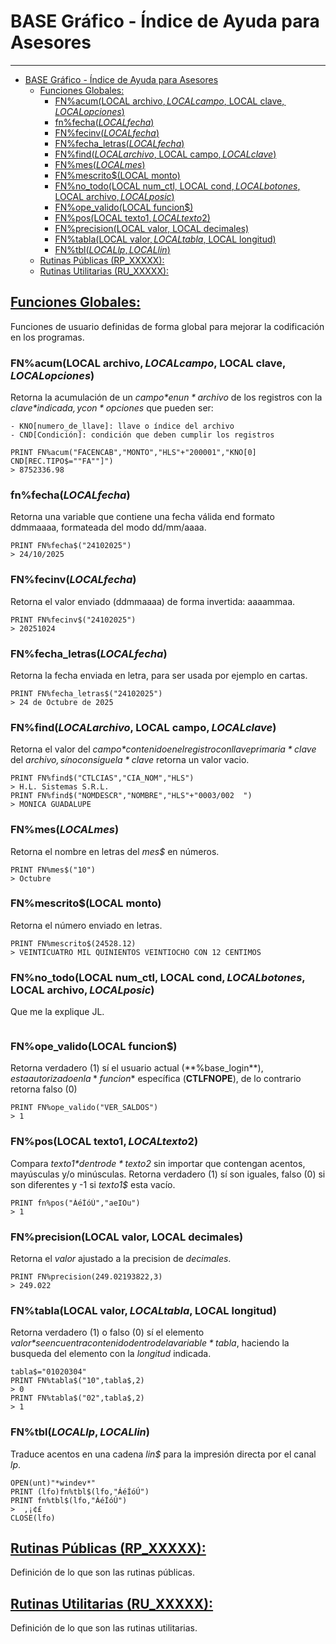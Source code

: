 # BASE Gráfico - Índice de Ayuda para Asesores
---
- [BASE Gráfico - Índice de Ayuda para Asesores](#base-gráfico---índice-de-ayuda-para-asesores)
  - [Funciones Globales:](#funciones-globales)
    - [FN%acum(LOCAL archivo$, LOCAL campo$, LOCAL clave$, LOCAL opciones$)](#fnacumlocal-archivo-local-campo-local-clave-local-opciones)
    - [fn%fecha$(LOCAL fecha$)](#fnfechalocal-fecha)
    - [FN%fecinv$(LOCAL fecha$)](#fnfecinvlocal-fecha)
    - [FN%fecha\_letras$(LOCAL fecha$)](#fnfecha_letraslocal-fecha)
    - [FN%find$(LOCAL archivo$, LOCAL campo$, LOCAL clave$)](#fnfindlocal-archivo-local-campo-local-clave)
    - [FN%mes$(LOCAL mes$)](#fnmeslocal-mes)
    - [FN%mescrito$(LOCAL monto)](#fnmescritolocal-monto)
    - [FN%no\_todo(LOCAL num\_ctl, LOCAL cond$, LOCAL botones$, LOCAL archivo$, LOCAL posic$)](#fnno_todolocal-num_ctl-local-cond-local-botones-local-archivo-local-posic)
    - [FN%ope\_valido(LOCAL funcion$)](#fnope_validolocal-funcion)
    - [FN%pos(LOCAL texto1$, LOCAL texto2$)](#fnposlocal-texto1-local-texto2)
    - [FN%precision(LOCAL valor, LOCAL decimales)](#fnprecisionlocal-valor-local-decimales)
    - [FN%tabla(LOCAL valor$, LOCAL tabla$, LOCAL longitud)](#fntablalocal-valor-local-tabla-local-longitud)
    - [FN%tbl$(LOCAL lp, LOCAL lin$)](#fntbllocal-lp-local-lin)
  - [Rutinas Públicas (RP\_XXXXX):](#rutinas-públicas-rp_xxxxx)
  - [Rutinas Utilitarias (RU\_XXXXX):](#rutinas-utilitarias-ru_xxxxx)

## [Funciones Globales:](#funciones-globales)

Funciones de usuario definidas de forma global para mejorar la codificación en los programas.

### FN%acum(LOCAL archivo$, LOCAL campo$, LOCAL clave$, LOCAL opciones$)

Retorna la acumulación de un *campo$* en un *archivo$* de los registros con la *clave$* indicada, y con *opciones$* que pueden ser:

    - KNO[numero_de_llave]: llave o índice del archivo
    - CND[Condición]: condición que deben cumplir los registros
~~~
PRINT FN%acum("FACENCAB","MONTO","HLS"+"200001","KNO[0] CND[REC.TIPO$=""FA""]")
> 8752336.98
~~~

### fn%fecha$(LOCAL fecha$)

Retorna una variable que contiene una fecha válida end formato ddmmaaaa, formateada del modo dd/mm/aaaa.
~~~
PRINT FN%fecha$("24102025")
> 24/10/2025
~~~

### FN%fecinv$(LOCAL fecha$)

Retorna el valor enviado (ddmmaaaa) de forma invertida: aaaammaa.
~~~
PRINT FN%fecinv$("24102025")
> 20251024
~~~

### FN%fecha_letras$(LOCAL fecha$)

Retorna la fecha enviada en letra, para ser usada por ejemplo en cartas.
~~~
PRINT FN%fecha_letras$("24102025")
> 24 de Octubre de 2025
~~~

### FN%find$(LOCAL archivo$, LOCAL campo$, LOCAL clave$)

Retorna el valor del *campo$* contenido en el registro con llave primaria *clave$* del *archivo$, sí no consigue la *clave$* retorna un valor vacio.
~~~
PRINT FN%find$("CTLCIAS","CIA_NOM","HLS")
> H.L. Sistemas S.R.L.
PRINT FN%find$("NOMDESCR","NOMBRE","HLS"+"0003/002  ")
> MONICA GUADALUPE
~~~

### FN%mes$(LOCAL mes$)

Retorna el nombre en letras del *mes$* en números.
~~~
PRINT FN%mes$("10")
> Octubre
~~~

### FN%mescrito$(LOCAL monto)

Retorna el número enviado en letras.
~~~
PRINT FN%mescrito$(24528.12)
> VEINTICUATRO MIL QUINIENTOS VEINTIOCHO CON 12 CENTIMOS
~~~

### FN%no_todo(LOCAL num_ctl, LOCAL cond$, LOCAL botones$, LOCAL archivo$, LOCAL posic$)

Que me la explique JL.
~~~
~~~

### FN%ope_valido(LOCAL funcion$)

Retorna verdadero (1) sí el usuario actual (**%base_login$**), esta autorizado en la *funcion$* específica (**CTLFNOPE**), de lo contrario retorna falso (0)
~~~
PRINT FN%ope_valido("VER_SALDOS")
> 1
~~~

### FN%pos(LOCAL texto1$, LOCAL texto2$)

Compara *texto1$* dentro de *texto2$* sin importar que contengan acentos, mayúsculas y/o minúsculas. Retorna verdadero (1) sí son iguales, falso (0) si son diferentes y -1 si *texto1$* esta vacío. 
~~~
PRINT fn%pos("ÁéÍóÚ","aeIOu")
> 1
~~~

### FN%precision(LOCAL valor, LOCAL decimales)

Retorna el *valor* ajustado a la precision de *decimales*.
~~~
PRINT FN%precision(249.02193822,3)
> 249.022
~~~

### FN%tabla(LOCAL valor$, LOCAL tabla$, LOCAL longitud)

Retorna verdadero (1) o falso (0) sí el elemento *valor$* se encuentra contenido dentro de la variable *tabla$*, haciendo la busqueda del elemento con la *longitud* indicada.
~~~
tabla$="01020304"
PRINT FN%tabla$("10",tabla$,2)
> 0
PRINT FN%tabla$("02",tabla$,2)
> 1
~~~

### FN%tbl$(LOCAL lp, LOCAL lin$)

Traduce acentos en una cadena *lin$* para la impresión directa por el canal *lp*.
~~~
OPEN(unt)"*windev*"
PRINT (lfo)fn%tbl$(lfo,"ÁéÍóÚ")
PRINT fn%tbl$(lfo,"ÁéÍóÚ")
>  ‚¡¢£
CLOSE(lfo)
~~~

## [Rutinas Públicas (RP_XXXXX):](#rp_xxxxx---rutinas-públicas)

Definición de lo que son las rutinas públicas.

## [Rutinas Utilitarias (RU_XXXXX):](#ru_xxxxx---rutinas-utilitarias)

Definición de lo que son las rutinas utilitarias.